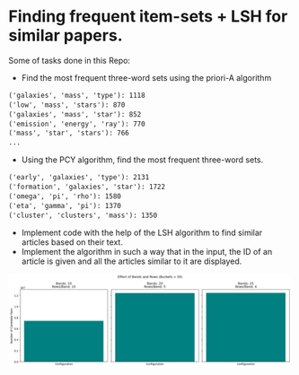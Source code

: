 #  Finding frequent item-sets + LSH for similar papers.
Some of tasks done in this Repo:
- Find the most frequent three-word sets using the priori-A algorithm
```markdown
('galaxies', 'mass', 'type'): 1118
('low', 'mass', 'stars'): 870
('galaxies', 'mass', 'star'): 852
('emission', 'energy', 'ray'): 770
('mass', 'star', 'stars'): 766
...
```
- Using the PCY algorithm, find the most frequent three-word sets.
```markdown
('early', 'galaxies', 'type'): 2131
('formation', 'galaxies', 'star'): 1722
('omega', 'pi', 'rho'): 1580
('eta', 'gamma', 'pi'): 1370
('cluster', 'clusters', 'mass'): 1350
```
- Implement code with the help of the LSH algorithm to find similar articles based on their text. 
- Implement the algorithm in such a way that in the input, the ID of an article is given and all the articles similar to it are displayed.
<p align="center">
    <img src="1.png" alt="Descriptive Alt Text" class="fit-width-image">
</p>
